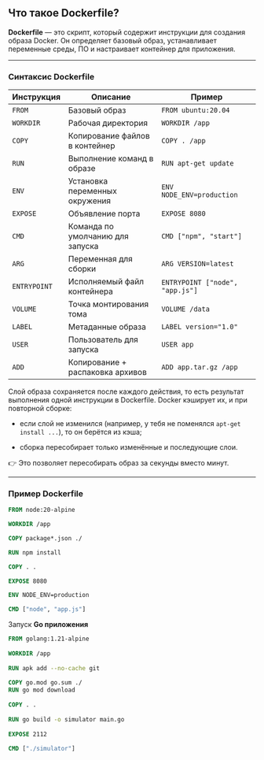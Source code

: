 # 

## Что такое Dockerfile?

**Dockerfile** — это скрипт, который содержит инструкции для создания образа Docker. Он определяет базовый образ, устанавливает переменные среды, ПО и настраивает контейнер для приложения.

---

### Синтаксис Dockerfile

| Инструкция   | Описание                         | Пример                          |
| ------------ | -------------------------------- | ------------------------------- |
| `FROM`       | Базовый образ                    | `FROM ubuntu:20.04`             |
| `WORKDIR`    | Рабочая директория               | `WORKDIR /app`                  |
| `COPY`       | Копирование файлов в контейнер   | `COPY . /app`                   |
| `RUN`        | Выполнение команд в образе       | `RUN apt-get update`            |
| `ENV`        | Установка переменных окружения   | `ENV NODE_ENV=production`       |
| `EXPOSE`     | Объявление порта                 | `EXPOSE 8080`                   |
| `CMD`        | Команда по умолчанию для запуска | `CMD ["npm", "start"]`          |
| `ARG`        | Переменная для сборки            | `ARG VERSION=latest`            |
| `ENTRYPOINT` | Исполняемый файл контейнера      | `ENTRYPOINT ["node", "app.js"]` |
| `VOLUME`     | Точка монтирования тома          | `VOLUME /data`                  |
| `LABEL`      | Метаданные образа                | `LABEL version="1.0"`           |
| `USER`       | Пользователь для запуска         | `USER app`                      |
| `ADD`        | Копирование + распаковка архивов | `ADD app.tar.gz /app`           |

Слой образа сохраняется после каждого действия, то есть результат выполнения одной инструкции в Dockerfile.
Docker кэширует их, и при повторной сборке:

- если слой не изменился (например, у тебя не поменялся `apt-get install ...`), то он берётся из кэша;
    
- сборка пересобирает только изменённые и последующие слои.
    

👉 Это позволяет пересобирать образ за секунды вместо минут.

---

### Пример Dockerfile

```dockerfile
FROM node:20-alpine

WORKDIR /app

COPY package*.json ./

RUN npm install

COPY . .

EXPOSE 8080

ENV NODE_ENV=production

CMD ["node", "app.js"]
```

Запуск **Go приложения**

```dockerfile
FROM golang:1.21-alpine  
  
WORKDIR /app  
  
RUN apk add --no-cache git  
  
COPY go.mod go.sum ./  
RUN go mod download  
  
COPY . .  
  
RUN go build -o simulator main.go  
  
EXPOSE 2112  
  
CMD ["./simulator"]
```
